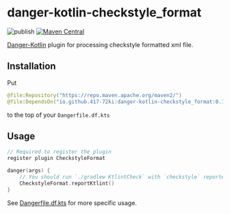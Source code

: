 # danger-kotlin-checkstyle_format

![publish](https://github.com/417-72KI/danger-kotlin-checkstyle_format/actions/workflows/publish.yml/badge.svg)
[![Maven Central](https://maven-badges.herokuapp.com/maven-central/io.github.417-72ki/danger-kotlin-checkstyle_format/badge.svg?style=plastic)](https://maven-badges.herokuapp.com/maven-central/io.github.417-72ki/danger-kotlin-checkstyle_format)

[Danger-Kotlin](https://github.com/danger/kotlin) plugin for processing checkstyle formatted xml file.

## Installation

Put

```kotlin
@file:Repository("https://repo.maven.apache.org/maven2/")
@file:DependsOn("io.github.417-72ki:danger-kotlin-checkstyle_format:0.1.0")
```

to the top of your `Dangerfile.df.kts`

## Usage

```kotlin
// Required to register the plugin
register plugin CheckstyleFormat

danger(args) {
    // You should run `./gradlew KtlintCheck` with `checkstyle` reporter before executing `Danger-Kotlin`.
    CheckstyleFormat.reportKtlint()
}
```

See [Dangerfile.df.kts](https://github.com/417-72KI/danger-kotlin-checkstyle_format/blob/main/Dangerfile.df.kts) for more specific usage.
